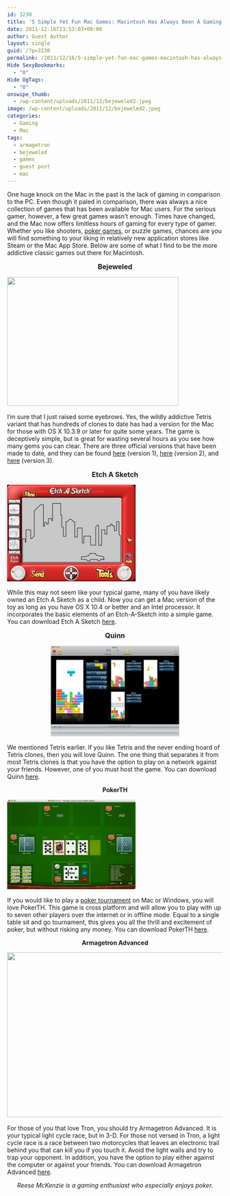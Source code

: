 ```yaml
---
id: 3230
title: '5 Simple Yet Fun Mac Games: Macintosh Has Always Been A Gaming Platform'
date: 2011-12-16T23:53:03+00:00
author: Guest Author
layout: single
guid: /?p=3230
permalink: /2011/12/16/5-simple-yet-fun-mac-games-macintosh-has-always-been-a-gaming-platform/
Hide SexyBookmarks:
  - "0"
Hide OgTags:
  - "0"
onswipe_thumb:
  - /wp-content/uploads/2011/12/bejeweled2.jpeg
image: /wp-content/uploads/2011/12/bejeweled2.jpeg
categories:
  - Gaming
  - Mac
tags:
  - armagetron
  - bejeweled
  - games
  - guest post
  - mac
---
```

One huge knock on the Mac in the past is the lack of gaming in comparison to the PC. Even though it paled in comparison, there was always a nice collection of games that has been available for Mac users. For the serious gamer, however, a few great games wasn&#8217;t enough. Times have changed, and the Mac now offers limitless hours of gaming for every type of gamer. Whether you like shooters, <a href="http://www.pokerjunkie.com/" target="_blank">poker games</a>, or puzzle games, chances are you will find something to your liking in relatively new application stores like Steam or the Mac App Store. Below are some of what I find to be the more addictive classic games out there for Macintosh.

<p style="text-align: center;">
  <span style="font-size: medium;"><strong>Bejeweled</strong></span>
</p>

[<img class="aligncenter size-full wp-image-3249" title="bejeweled2" src="/wp-content/uploads/2011/12/bejeweled2.jpeg" alt="" width="400" height="300" srcset="/wp-content/uploads/2011/12/bejeweled2.jpeg 400w, /wp-content/uploads/2011/12/bejeweled2-300x225.jpeg 300w, /wp-content/uploads/2011/12/bejeweled2-180x135.jpeg 180w, /wp-content/uploads/2011/12/bejeweled2-360x270.jpeg 360w" sizes="(max-width: 400px) 100vw, 400px" />](/wp-content/uploads/2011/12/bejeweled2.jpeg)

I&#8217;m sure that I just raised some eyebrows. Yes, the wildly addictive Tetris variant that has hundreds of clones to date has had a version for the Mac for those with OS X 10.3.9 or later for quite some years. The game is deceptively simple, but is great for wasting several hours as you see how many gems you can clear. There are three official versions that have been made to date, and they can be found <a href="http://www.macupdate.com/app/mac/20878/bejeweled-deluxe" target="_blank">here</a> (version 1), <a href="http://www.popcap.com/games/bejeweled2/mac" target="_blank">here</a> (version 2), and <a href="http://www.popcap.com/games/bejeweled3/mac" target="_blank">here</a> (version 3).

<p style="text-align: center;">
  <span style="font-size: medium;"><strong>Etch A Sketch</strong></span>
</p>

[<img class="aligncenter size-medium wp-image-3250" title="etchasketch" src="/wp-content/uploads/2011/12/etchasketch-300x225.jpg" alt="" width="300" height="225" />](/wp-content/uploads/2011/12/etchasketch.jpeg)

While this may not seem like your typical game, many of you have likely owned an Etch A Sketch as a child. Now you can get a Mac version of the toy as long as you have OS X 10.4 or better and an Intel processor. It incorporates the basic elements of an Etch-A-Sketch into a simple game. You can download Etch A Sketch <a href="http://www.mofunzone.com/download_games/etch_a_sketch_mac.shtml" target="_blank">here</a>.

<p style="text-align: center;">
  <span style="font-size: medium;"><strong>Quinn</strong></span>
</p>

<p style="text-align: center;">
  <a href="/wp-content/uploads/2011/12/quinn.jpeg"><img class="aligncenter size-medium wp-image-3251" title="quinn" src="/wp-content/uploads/2011/12/quinn-300x211.jpg" alt="" width="300" height="211" /></a>
</p>

We mentioned Tetris earlier. If you like Tetris and the never ending hoard of Tetris clones, then you will love Quinn. The one thing that separates it from most Tetris clones is that you have the option to play on a network against your friends. However, one of you must host the game. You can download Quinn <a href="http://www.macupdate.com/app/mac/10063/quinn" target="_blank">here</a>.

<p style="text-align: center;">
  <strong>PokerTH</strong>
</p>

[<img class="aligncenter size-medium wp-image-3252" title="pokerth" src="/wp-content/uploads/2011/12/pokerth-300x209.jpg" alt="" width="300" height="209" />](/wp-content/uploads/2011/12/pokerth.jpeg)

If you would like to play a <a href="http://www.pokerjunkie.com/module-reviews-showcontent-id-27.html" target="_blank">poker tournament</a> on Mac or Windows, you will love PokerTH. This game is cross platform and will allow you to play with up to seven other players over the internet or in offline mode. Equal to a single table sit and go tournament, this gives you all the thrill and excitement of poker, but without risking any money. You can download PokerTH <a href="http://www.pokerth.net/" target="_blank">here</a>.

<p style="text-align: center;">
  <strong>Armagetron Advanced</strong>
</p>

<p style="text-align: center;">
  <a href="/wp-content/uploads/2011/12/armagetron-advanced.jpeg"><img class="aligncenter size-full wp-image-3253" title="armagetron-advanced" src="/wp-content/uploads/2011/12/armagetron-advanced.jpeg" alt="" width="512" height="384" srcset="/wp-content/uploads/2011/12/armagetron-advanced.jpeg 640w, /wp-content/uploads/2011/12/armagetron-advanced-300x225.jpeg 300w, /wp-content/uploads/2011/12/armagetron-advanced-180x135.jpeg 180w, /wp-content/uploads/2011/12/armagetron-advanced-360x270.jpeg 360w" sizes="(max-width: 512px) 100vw, 512px" /></a>
</p>

For those of you that love Tron, you should try Armagetron Advanced. It is your typical light cycle race, but in 3-D. For those not versed in Tron, a light cycle race is a race between two motorcycles that leaves an electronic trail behind you that can kill you if you touch it. Avoid the light walls and try to trap your opponent. In addition, you have the option to play either against the computer or against your friends. You can download Armagetron Advanced <a href="http://armagetronad.net/" target="_blank">here</a>.

<p style="text-align: center;">
  <em>Reese McKenzie is a gaming enthusiast who especially enjoys poker.</em>
</p>
